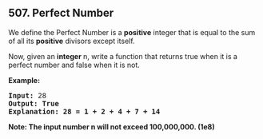 ## 507. Perfect Number

We define the Perfect Number is a **positive** integer that is equal to the sum of all its **positive** divisors except itself.

Now, given an **integer** n, write a function that returns true when it is a perfect number
and false when it is not.

**Example:**
<pre>
<b>Input:</b> 28
<b>Output:<b> True
<b>Explanation:</b> 28 = 1 + 2 + 4 + 7 + 14
</pre>

**Note:** The input number **n** will not exceed 100,000,000. (1e8)
